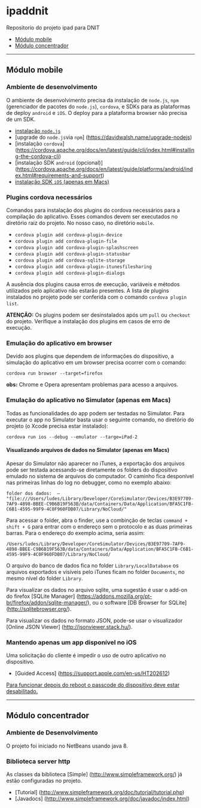 # ipaddnit
Repositorio do projeto ipad para DNIT

* [Módulo mobile](#M&oacute;dulo-mobile)
* [Módulo concentrador](#Módulo-concentrador)

---
## Módulo mobile 
### Ambiente de desenvolvimento
O ambiente de desenvolvimento precisa da instalação de `node.js`, `npm` (gerenciador de pacotes do `node.js`), `cordova`, e SDKs para as plataformas de deploy `android` e `iOS`. O deploy para a plataforma browser não precisa de um SDK.

* [instalação `node.js`](https://nodejs.org/en/download/package-manager/)
* [upgrade do `node.js`via `npm`] (https://davidwalsh.name/upgrade-nodejs)
* [instalação `cordova`] (https://cordova.apache.org/docs/en/latest/guide/cli/index.html#installing-the-cordova-cli)
* [instalação SDK `android` (opcional)] (https://cordova.apache.org/docs/en/latest/guide/platforms/android/index.html#requirements-and-support)
* [instalação SDK `iOS` (apenas em Macs)](https://cordova.apache.org/docs/en/latest/guide/platforms/ios/index.html#requirements-and-support)

### Plugins cordova necessários
Comandos para instalação dos plugins do cordova necessários para a compilação do aplicativo. Esses comandos devem ser executados no diretório raiz do projeto. No nosso caso, no diretório `mobile`.

* `cordova plugin add cordova-plugin-device`
* `cordova plugin add cordova-plugin-file`
* `cordova plugin add cordova-plugin-splashscreen`
* `cordova plugin add cordova-plugin-statusbar`
* `cordova plugin add cordova-sqlite-storage`
* `cordova plugin add cordova-plugin-itunesfilesharing`
* `cordova plugin add cordova-plugin-dialogs`

A ausência dos plugins causa erros de execução, variáveis e métodos utilizados pelo aplicativo não estarão presentes. A lista de plugins instalados no projeto pode ser conferida com o comando `cordova plugin list`.

__ATENÇÃO:__ Os plugins podem ser desinstalados após um `pull` ou `checkout` do projeto. Verifique a instalação dos plugins em casos de erro de execução.

### Emulação do aplicativo em browser
Devido aos plugins que dependem de informações do dispositivo, a simulação do aplicativo em um browser precisa ocorrer com o 
comando:

`cordova run browser --target=firefox`

__obs:__ Chrome e Opera apresentam problemas para acesso a arquivos.

### Emulação do aplicativo no Simulator (apenas em Macs)
Todas as funcionalidades do app podem ser testadas no Simulator. Para executar o app no Simulator basta usar o seguinte comando, no diretório do projeto (o Xcode precisa estar instalado):

`cordova run ios --debug --emulator --targe=iPad-2`

#### Visualizando arquivos de dados no Simulator (apenas em Macs)
Apesar do Simulator não aparecer no iTunes, a exportação dos arquivos pode ser testada acessando-se diretamente os folders do dispositivo emulado no sistema de arquivos do computador. O caminho fica desponível nas primeiras linhas do log no debugger, como no exemplo abaixo:

```
folder dos dados:  – "file:///Users/ludes/Library/Developer/CoreSimulator/Devices/B3E97709-7AF9-4898-BBEE-C9B6B19F563B/data/Containers/Data/Application/BFA5C1FB-C6B1-4595-99F9-4C0F960FDB07/Library/NoCloud/"
````

Para acessar o folder, abra o finder, use a combinção de teclas `command + shift + G` para entrar com o endereço sem o protocolo e as duas primeiras barras. Para o endereço do exemplo acima, seria assim:

```
/Users/ludes/Library/Developer/CoreSimulator/Devices/B3E97709-7AF9-4898-BBEE-C9B6B19F563B/data/Containers/Data/Application/BFA5C1FB-C6B1-4595-99F9-4C0F960FDB07/Library/NoCloud/
````
O arquivo do banco de dados fica no folder `Library/LocalDatabase` os arquivos exportados e visíveis pelo iTunes ficam no folder `Documents`, no mesmo nível do folder `Library`.

Para visualizar os dados no arquivo sqlite, uma sugestão é usar o add-on do firefox [SQLite Manager] (https://addons.mozilla.org/pt-br/firefox/addon/sqlite-manager/), ou o software [DB Browser for SQLite] (http://sqlitebrowser.org/). 

Para visualizar os dados no formato JSON, pode-se usar o visualizador [Online JSON Viewer] (http://jsonviewer.stack.hu/).

### Mantendo apenas um app disponível no iOS
Uma solicitação do cliente é impedir o uso de outro aplicativo no dispositivo.

* [Guided Access] (https://support.apple.com/en-us/HT202612)

[Para funcionar depois do reboot o passcode do dispositivo deve estar desabilitado.](http://stackoverflow.com/questions/20864999/make-ios-application-run-at-startup)

---
## Módulo concentrador
### Ambiente de Desenvolvimento
O projeto foi iniciado no NetBeans usando java 8.

### Biblioteca server http
As classes da biblioteca [Simple] (http://www.simpleframework.org/) já estão configuradas no projeto. 

* [Tutorial] (http://www.simpleframework.org/doc/tutorial/tutorial.php)
* [Javadocs] (http://www.simpleframework.org/doc/javadoc/index.html)
